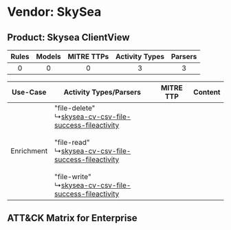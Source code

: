 Vendor: SkySea
==============
Product: Skysea ClientView
--------------------------
| Rules | Models | MITRE TTPs | Activity Types | Parsers |
|:-----:|:------:|:----------:|:--------------:|:-------:|
|   0   |   0    |     0      |       3        |    3    |

|  Use-Case  | Activity Types/Parsers    | MITRE TTP | Content    |
|:----------:| ---- | --------- | ---- |
| Enrichment |  "file-delete"<br> ↳[skysea-cv-csv-file-success-fileactivity](Ps/pC_skyseacvcsvfilesuccessfileactivity.md)<br><br> "file-read"<br> ↳[skysea-cv-csv-file-success-fileactivity](Ps/pC_skyseacvcsvfilesuccessfileactivity.md)<br><br> "file-write"<br> ↳[skysea-cv-csv-file-success-fileactivity](Ps/pC_skyseacvcsvfilesuccessfileactivity.md)<br> |    | [](RM/r_m_skysea_skysea_clientview_Enrichment.md) |

ATT&CK Matrix for Enterprise
----------------------------
